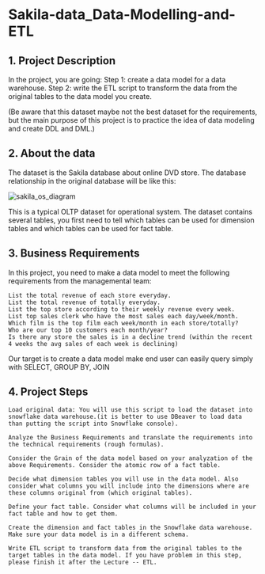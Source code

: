 # Sakila-data_Data-Modelling-and-ETL

## 1. Project Description

In the project, you are going:
Step 1: create a data model for a data warehouse.
Step 2: write the ETL script to transform the data from the original tables to the data model you create.

(Be aware that this dataset maybe not the best dataset for the requirements, but the main purpose of this project is to practice the idea of data modeling and create DDL and DML.)

## 2. About the data

The dataset is the Sakila database about online DVD store. The database relationship in the original database will be like this:


![sakila_os_diagram](https://user-images.githubusercontent.com/108837052/200136697-e5d0a68c-2373-4da1-b6b0-e6388240bb96.png)


This is a typical OLTP dataset for operational system. The dataset contains several tables, you first need to tell which tables can be used for dimension tables and which tables can be used for fact table.


## 3. Business Requirements

In this project, you need to make a data model to meet the following requirements from the managemental team:

    List the total revenue of each store everyday.
    List the total revenue of totally everyday.
    List the top store according to their weekly revenue every week.
    List top sales clerk who have the most sales each day/week/month.
    Which film is the top film each week/month in each store/totally?
    Who are our top 10 customers each month/year?
    Is there any store the sales is in a decline trend (within the recent 4 weeks the avg sales of each week is declining) 

Our target is to create a data model make end user can easily query simply with SELECT, GROUP BY, JOIN


## 4. Project Steps

    Load original data: You will use this script to load the dataset into snowflake data warehouse.(it is better to use DBeaver to load data than putting the script into Snowflake console).

    Analyze the Business Requirements and translate the requirements into the technical requirements (rough formulas).

    Consider the Grain of the data model based on your analyzation of the above Requirements. Consider the atomic row of a fact table.

    Decide what dimension tables you will use in the data model. Also consider what columns you will include into the dimensions where are these columns original from (which original tables).

    Define your fact table. Consider what columns will be included in your fact table and how to get them.

    Create the dimension and fact tables in the Snowflake data warehouse. Make sure your data model is in a different schema.

    Write ETL script to transform data from the original tables to the target tables in the data model. If you have problem in this step, please finish it after the Lecture -- ETL.

